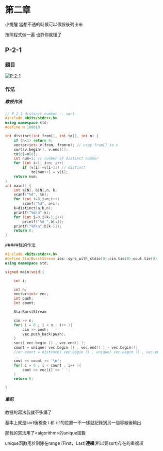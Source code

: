 # 第二章
小提醒 當想不通的時候可以假設後列出來

按照程式做一遍 也許你就懂了
## P-2-1
### 題目
[![P-2-1](https://cdn.discordapp.com/attachments/988162819679715408/1032705228610486363/unknown.png "P-2-1")](https://judge.tcirc.tw/ShowProblem?problemid=d010 "P-2-1")
### 作法
##### 教授作法
```cpp
// P_2_1 distinct number -- sort
#include <bits/stdc++.h>
using namespace std;
#define N 100010

int distinct(int from[], int to[], int n) {
    if (n<1) return 0;
    vector<int> v(from, from+n); // copy from[] to v
    sort(v.begin(), v.end());
    to[0]=v[0];
    int num=1; // number of distinct number
    for (int i=1; i<n; i++)
        if (v[i]!=v[i-1]) // distinct
            to[num++] = v[i];
    return num;
}
int main() {
    int a[N], b[N],n, k;
    scanf("%d", &n);
    for (int i=0;i<n;i++)
        scanf("%d", a+i);
    k=distinct(a,b,n);
    printf("%d\n",k);
    for (int i=0;i<k-1;i++)
        printf("%d ",b[i]);
    printf("%d\n",b[k-1]);
    return 0;
}

```
#####我的作法
```cpp
#include <bits/stdc++.h>
#define StarBurstStream ios::sync_with_stdio(0);cin.tie(0);cout.tie(0);
using namespace std;

signed main(void){

	int i;

	int n;
	vector<int> vec;
	int push;
	int count;

	StarBurstStream

	cin >> n;
	for( i = 0 ; i < n ; i++ ){
		cin >> push;
		vec.push_back(push);
	}
	sort( vec.begin () , vec.end() );
	count = unique( vec.begin () , vec.end() ) - vec.begin();
    //or count = distance( vec.begin () , unique( vec.begin () , vec.end() ) ) ;

	cout << count << '\n';
	for( i = 0 ; i < count ; i++ ){
		cout << vec[i] << ' ';
	}
	return 0;

}
```
##### 筆記
教授的寫法我就不多講了

基本上就是sort後檢查 i 和 i-1的位置一不一樣就記錄到另一個容器後輸出

那我的寫法用了&lt;algorithm&gt;的unique函數

unique函數用於刪除在range [First，Last)**連續**(所以要sort)存在的重複項